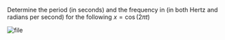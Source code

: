 Determine the period (in seconds) and the frequency in (in both Hertz and radians per second) for the following  $x=\cos(2\pi t)$


![file](../fig001.png)

